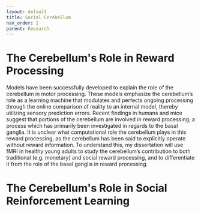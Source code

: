 ```yaml
---
layout: default
title: Social Cerebellum
nav_order: 2
parent: Research
---
```



# The Cerebellum's Role in Reward Processing
Models have been successfully developed to explain the role of the cerebellum in motor processing. These models emphasize the cerebellum’s role as a learning machine that modulates and perfects ongoing processing through the online comparison of reality to an internal model, thereby utilizing sensory prediction errors. Recent findings in humans and mice suggest that portions of the cerebellum are involved in reward processing; a process which has primarily been investigated in regards to the basal ganglia. It is unclear what computational role the cerebellum plays in this reward processing, as the cerebellum has been said to explicitly operate without reward information. To understand this, my dissertation will use fMRI in healthy young adults to study the cerebellum’s contribution to both traditional (e.g. monetary) and social reward processing, and to differentiate it from the role of the basal ganglia in reward processing. 


# The Cerebellum's Role in Social Reinforcement Learning


